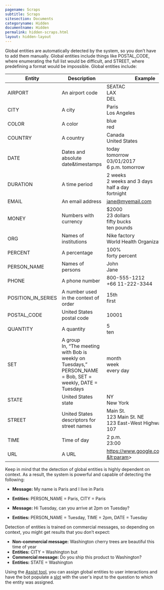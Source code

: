 ```yaml
---
pagename: Scraps
subtitle: Scraps
sitesection: Documents
categoryname: Hidden
documentname: Hidden
permalink: hidden-scraps.html
layout: hidden-layout
---
```


Global entities are automatically detected by the system, so you don’t have to add them manually. Global entities include things like POSTAL_CODE, where enumerating the full list would be difficult, and STREET, where predefining a format would be impossible. Global entities include:

| Entity | Description | Example |
| --- | --- | --- |
| AIRPORT | An airport code | SEATAC<br>LAX<br>DEL |
| CITY | A city | Paris<br>Los Angeles |
| COLOR | A color | blue<br>red |
| COUNTRY | A country | Canada<br>United States |
| DATE | Dates and absolute date&timestamps | today<br>tomorrow<br>03/01/2017<br>6 p.m. tomorrow |
| DURATION | A time period | 2 weeks<br>2 weeks and 3 days<br>half a day<br>fortnight |
| EMAIL | An email address | jane@myemail.com |
| MONEY | Numbers with currency | $2000<br>23 dollars<br>fifty bucks<br>ten pounds |
| ORG | Names of institutions | Nike factory<br>World Health Organization |
| PERCENT | A percentage | 100%<br>forty percent |
| PERSON_NAME | Names of persons | John<br>Jane |
| PHONE | A phone number | 800-555-1212<br>+66 11-222-3344 |
| POSITION_IN_SERIES | A number used in the context of order | 15th<br>first |
| POSTAL_CODE | United States postal code | 10001 |
| QUANTITY | A quantity | 5<br>ten |
| SET | A group<br>In, “The meeting with Bob is weekly on Tuesdays,” PERSON_NAME = Bob, SET = weekly, DATE = Tuesdays | month<br>week<br>every day |
| STATE | United States state | NY<br>New York |
| STREET | United States descriptors for street names | Main St.<br>123 Main St. NE<br>123 East-West Highway Apt. 107 |
| TIME | Time of day | 2 p.m.<br>23:00 |
| URL | A URL | https://www.google.com/search?&lt;param&gt; | 

Keep in mind that the detection of global entities is highly dependent on context. As a result, the system is powerful and capable of detecting the following:

* **Message:** My name is Paris and I live in Paris
* **Entities:** PERSON_NAME = Paris, CITY = Paris

* **Message:** Hi Tuesday, can you arrive at 2pm on Tuesday?
* **Entities:** PERSON_NAME = Tuesday, TIME = 2pm, DATE = Tuesday

Detection of entities is trained on commercial messages, so depending on context, you might get results that you don’t expect:

* **Non-commercial message:** Washington cherry trees are beautiful this time of year
* **Entities:** CITY = Washington
but
* **Commercial message:** Do you ship this product to Washington?
* **Entities:** STATE = Washington

Using the [Assist tool](conversation-builder-assist.html), you can assign global entities to user interactions and have the bot populate a [slot](conversation-builder-variables-slots.html) with the user's input to the question to which the entity was assigned.